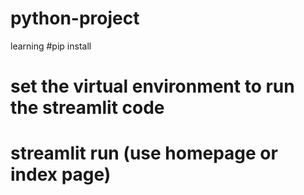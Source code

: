 # python-project
learning
#pip install
# set the virtual environment to run the streamlit code
#  streamlit run (use homepage or index page)


